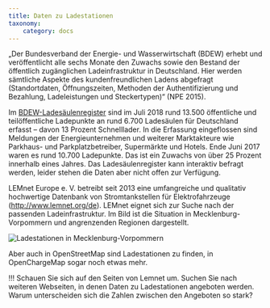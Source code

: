 ```yaml
---
title: Daten zu Ladestationen
taxonomy:
    category: docs
---
```

„Der Bundesverband der Energie- und Wasserwirtschaft (BDEW) erhebt und veröffentlicht alle sechs Monate den Zuwachs sowie den Bestand der öffentlich zugänglichen Ladeinfrastruktur in Deutschland. Hier werden sämtliche Aspekte des kundenfreundlichen Ladens abgefragt (Standortdaten, Öffnungszeiten, Methoden der Authentifizierung und Bezahlung, Ladeleistungen und Steckertypen)“ (NPE 2015).  

Im [BDEW-Ladesäulenregister](https://ladesaeulenregister.de/) sind im Juli 2018 rund 13.500 öffentliche und teilöffentliche Ladepunkte an rund 6.700 Ladesäulen für Deutschland erfasst – davon 13 Prozent Schnelllader. In die Erfassung eingeflossen sind Meldungen der Energieunternehmen und weiterer Marktakteure wie Parkhaus- und Parkplatzbetreiber, Supermärkte und Hotels. Ende Juni 2017 waren es rund 10.700 Ladepunkte. Das ist ein Zuwachs von über 25 Prozent innerhalb eines Jahres. Das Ladesäulenregister kann interaktiv befragt werden, leider stehen die Daten aber nicht offen zur Verfügung.

LEMnet Europe e. V. betreibt seit 2013 eine umfangreiche und qualitativ hochwertige Datenbank von Stromtankstellen für Elektrofahrzeuge (http://www.lemnet.org/de). LEMnet eignet sich zur Suche nach der passenden Ladeinfrastruktur. Im Bild ist die Situation in Mecklenburg-Vorpommern und angrenzenden Regionen dargestellt.

![Ladestationen in Mecklenburg-Vorpommern](ladestationen-mv.png?classes=caption "Ladestationen in Mecklenburg-Vorpommern und angrenzenden Regionen ([Quelle: https://lemnet.org/de/map/](https://lemnet.org/de/map/))")

Aber auch in OpenStreetMap sind Ladestationen zu finden, in OpenChargeMap sogar noch etwas mehr.

!!! Schauen Sie sich auf den Seiten von Lemnet um. Suchen Sie nach weiteren Webseiten, in denen Daten zu Ladestationen angeboten werden. Warum unterscheiden sich die Zahlen zwischen den Angeboten so stark?
